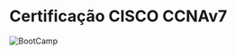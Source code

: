 # **Certificação CISCO CCNAv7**



![BootCamp](https://drive.google.com/file/d/1R83QqEQNFSsWIZsjNgcUA_Y2P1FsJf6D/view)
